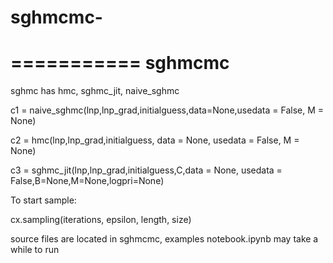 # sghmcmc-
===========
sghmcmc
===========

sghmc has hmc, sghmc_jit, naive_sghmc 

c1 = naive_sghmc(lnp,lnp_grad,initialguess,data=None,usedata = False, M = None)

c2 = hmc(lnp,lnp_grad,initialguess, data = None, usedata = False, M = None)

c3 = sghmc_jit(lnp,lnp_grad,initialguess,C,data = None, usedata = False,B=None,M=None,logpri=None)

To start sample:

cx.sampling(iterations, epsilon, length, size)

source files are located in sghmcmc, examples notebook.ipynb may take a while to run 
